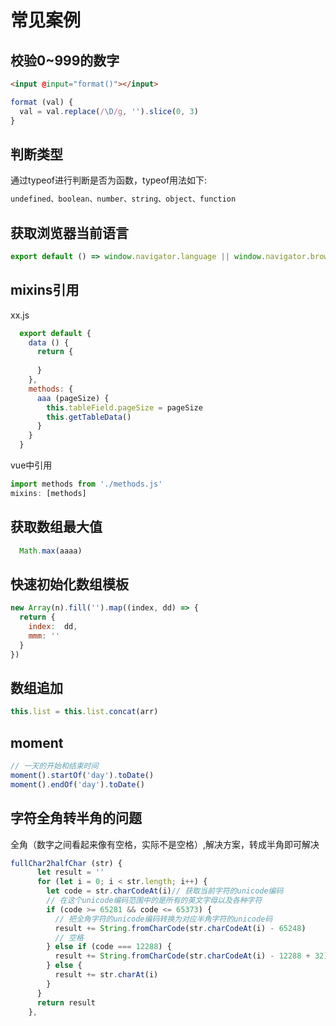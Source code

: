 # 常见案例
## 校验0~999的数字
```html
<input @input="format()"></input>
```
```js
format (val) {
  val = val.replace(/\D/g, '').slice(0, 3)
}
```

## 判断类型
通过typeof进行判断是否为函数，typeof用法如下:
```js
undefined、boolean、number、string、object、function
```

## 获取浏览器当前语言
```js
export default () => window.navigator.language || window.navigator.browserLanguage
```

## mixins引用
xx.js
```js
  export default {
    data () {
      return {
        
      }
    },
    methods: {
      aaa (pageSize) {
        this.tableField.pageSize = pageSize
        this.getTableData()
      }
    }
  }
```

vue中引用
```js
import methods from './methods.js'
mixins: [methods]
```

## 获取数组最大值
```javascript
  Math.max(aaaa)
```


## 快速初始化数组模板
```javascript
new Array(n).fill('').map((index, dd) => {
  return {
    index:  dd,
    mmm: ''
  }
})
```

## 数组追加
```javascript
this.list = this.list.concat(arr)
```

## moment  
```javascript
// 一天的开始和结束时间
moment().startOf('day').toDate()
moment().endOf('day').toDate()
```

## 字符全角转半角的问题
全角（数字之间看起来像有空格，实际不是空格）,解决方案，转成半角即可解决
```javascript
fullChar2halfChar (str) {
      let result = ''
      for (let i = 0; i < str.length; i++) {
        let code = str.charCodeAt(i)// 获取当前字符的unicode编码
        // 在这个unicode编码范围中的是所有的英文字母以及各种字符
        if (code >= 65281 && code <= 65373) {
          // 把全角字符的unicode编码转换为对应半角字符的unicode码
          result += String.fromCharCode(str.charCodeAt(i) - 65248)
          // 空格
        } else if (code === 12288) {
          result += String.fromCharCode(str.charCodeAt(i) - 12288 + 32)
        } else {
          result += str.charAt(i)
        }
      }
      return result
    },
```
